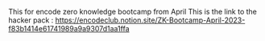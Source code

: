 This for encode zero knowledge bootcamp from April
This is the link to the hacker pack : https://encodeclub.notion.site/ZK-Bootcamp-April-2023-f83b1414e61741989a9a9307d1aa1ffa